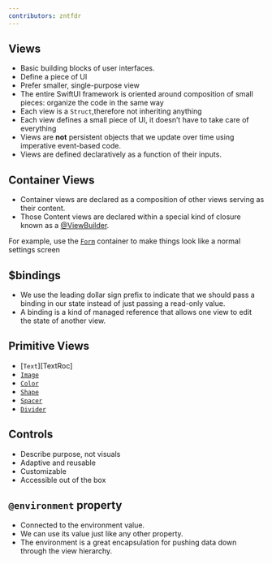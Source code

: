 ```yaml
---
contributors: zntfdr
---
```


## Views

- Basic building blocks of user interfaces.
- Define a piece of UI
- Prefer smaller, single-purpose view
- The entire SwiftUI framework is oriented around composition of small pieces: organize the code in the same way
- Each view is a `Struct`,therefore not inheriting anything
- Each view defines a small piece of UI, it doesn’t have to take care of everything
- Views are **not** persistent objects that we update over time using imperative event-based code.
- Views are defined declaratively as a function of their inputs.

## Container Views

- Container views are declared as a composition of other views serving as their content.
- Those Content views are declared within a special kind of closure known as a [@ViewBuilder][vbDoc].

For example, use the [`Form`][FormDoc] container  to make things look like a normal settings screen

## $bindings

- We use the leading dollar sign prefix to indicate that we should pass a binding in our state instead of just passing a read-only value. 
- A binding is a kind of managed reference that allows one view to edit the state of another view.

## Primitive Views

- [`Text`][TextRoc]
- [`Image`][ImageDoc]
- [`Color`][ColorDoc]
- [`Shape`][ShapeDoc]
- [`Spacer`][SpacerDoc]
- [`Divider`][DividerDoc]

## Controls

- Describe purpose, not visuals
- Adaptive and reusable 
- Customizable
- Accessible out of the box

## `@environment` property

- Connected to the environment value. 
- We can use its value just like any other property. 
- The environment is a great encapsulation for pushing data down through the view hierarchy.

[vbDoc]: https://developer.apple.com/documentation/swiftui/viewbuilder
[TextDoc]: https://developer.apple.com/documentation/swiftui/text
[ImageDoc]: https://developer.apple.com/documentation/swiftui/image
[ColorDoc]: https://developer.apple.com/documentation/swiftui/color
[ShapeDoc]: https://developer.apple.com/documentation/swiftui/shape
[SpacerDoc]: https://developer.apple.com/documentation/swiftui/spacer
[DividerDoc]: https://developer.apple.com/documentation/swiftui/divider
[FormDoc]: https://developer.apple.com/documentation/swiftui/form
